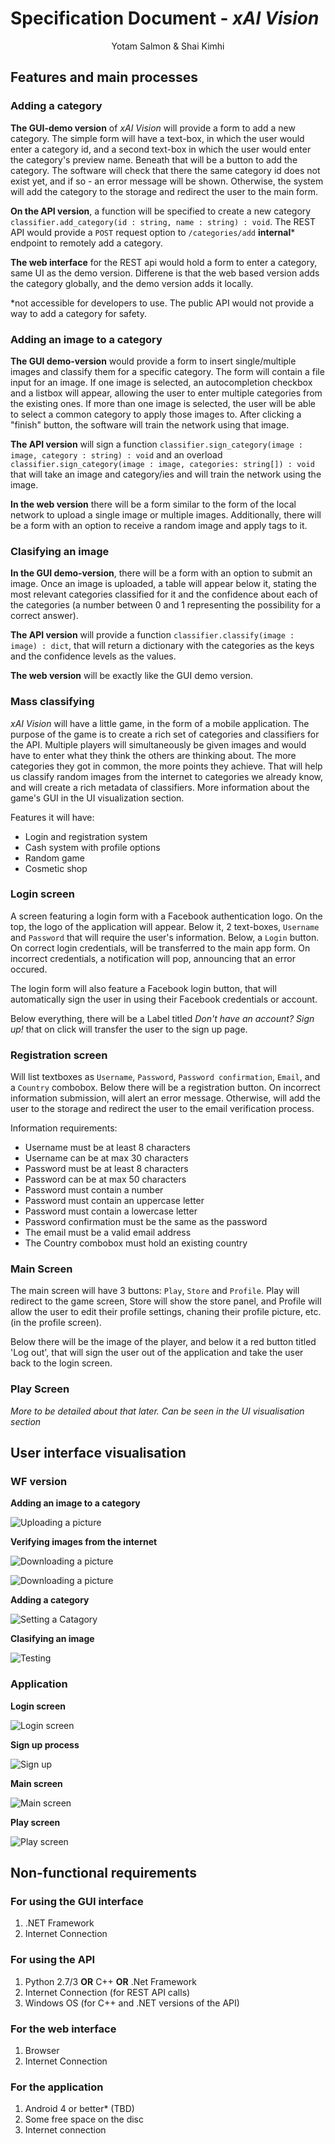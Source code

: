 # Specification Document - _xAI Vision_ #
<center>Yotam Salmon &amp; Shai Kimhi</center>

## Features and main processes ##

### Adding a category ###

**The GUI-demo version** of *xAI Vision* will provide a form to add a new category. The simple form will have a text-box, in which the user would enter a category id, and a second text-box in which the user would enter the category's preview name. Beneath that will be a button to add the category. The software will check that there the same category id does not exist yet, and if so - an error message will be shown. Otherwise, the system will add the category to the storage and redirect the user to the main form.

**On the API version**, a function will be specified to create a new category `classifier.add_category(id : string, name : string) : void`. The REST API would provide a `POST` request option to  `/categories/add` **internal*** endpoint to remotely add a category.

**The web interface** for the REST api would hold a form to enter a category, same UI as the demo version. Differene is that the web based version adds the category globally, and the demo version adds it locally.

*not accessible for developers to use. The public API would not provide a way to add a category for safety.

### Adding an image to a category ###

**The GUI demo-version** would provide a form to insert single/multiple images and classify them for a specific category. The form will contain a file input for an image.
If one image is selected, an autocompletion checkbox and a listbox will appear, allowing the user to enter multiple categories from the existing ones. If more than one image is selected,
the user will be able to select a common category to apply those images to. After clicking a "finish" button, the software will train the network using that image.

**The API version** will sign a function `classifier.sign_category(image : image, category : string) : void` and an overload `classifier.sign_category(image : image, categories: string[]) : void` that will take an image and category/ies and will train the network using the image.

**In the web version** there will be a form similar to the form of the local network to upload a single image or multiple images. Additionally, there will be a form with an option to receive a random image and apply tags to it. 

### Clasifying an image ###

**In the GUI demo-version**, there will be a form with an option to submit an image. Once an image is uploaded, a table will appear below it, stating the most relevant categories classified for it and the confidence about each of the categories (a number between 0 and 1 representing the possibility for a correct answer).

**The API version** will provide a function `classifier.classify(image : image) : dict`, that will return a dictionary with the categories as the keys and the confidence levels as the values.

**The web version** will be exactly like the GUI demo version.

### Mass classifying ###

_xAI Vision_ will have a little game, in the form of a mobile application. The purpose of the game is to create a rich set of categories and classifiers for the API. Multiple players will simultaneously be given images and would have to enter what they think the others are thinking about. The more categories they got in common, the more points they achieve. That will help us classify random images from the internet to categories we already know, and will create a rich metadata of classifiers. More information about the game's GUI in the UI visualization section.

Features it will have:
+ Login and registration system
+ Cash system with profile options
+ Random game
+ Cosmetic shop

### Login screen ###

A screen featuring a login form with a Facebook authentication logo. On the top, the logo of the application will appear. Below it, 2 text-boxes, `Username` and `Password` that will require the user's information. Below, a `Login` button. On correct login credentials, will be transferred to the main app form. On incorrect credentials, a notification will pop, announcing that an error occured. 

The login form will also feature a Facebook login button, that will automatically sign the user in using their Facebook credentials or account.

Below everything, there will be a Label titled _Don't have an account? Sign up!_ that on click will transfer the user to the sign up page.

### Registration screen ###

Will list textboxes as `Username`, `Password`, `Password confirmation`, `Email`, and a `Country` combobox. Below there will be a registration button. On incorrect information submission, will alert an error message. Otherwise, will add the user to the storage and redirect the user to the email verification process.

Information requirements: 
+ Username must be at least 8 characters
+ Username can be at max 30 characters
+ Password must be at least 8 characters
+ Password can be at max 50 characters
+ Password must contain a number
+ Password must contain an uppercase letter
+ Password must contain a lowercase letter
+ Password confirmation must be the same as the password
+ The email must be a valid email address
+ The Country combobox must hold an existing country

### Main Screen ###

The main screen will have 3 buttons: `Play`, `Store` and `Profile`. Play will redirect to the game screen, Store will show the store panel, and Profile will allow the user to edit their profile settings, chaning their profile picture, etc. (in the profile screen).

Below there will be the image of the player, and below it a red button titled 'Log out', that will sign the user out of the application and take the user back to the login screen.

### Play Screen ###

_More to be detailed about that later. Can be seen in the UI visualisation section_


## User interface visualisation ##

### WF version ###

**Adding an image to a category**

![Uploading a picture](https://github.com/yotam180/xAI/blob/master/docs/xAI%20Vision/images/Uploading%20Picture.PNG?raw=true)


**Verifying images from the internet**

![Downloading a picture](https://github.com/yotam180/xAI/blob/master/docs/xAI%20Vision/images/Download1.PNG?raw=true)

![Downloading a picture](https://github.com/yotam180/xAI/blob/master/docs/xAI%20Vision/images/Download2.PNG?raw=true)

**Adding a category**

![Setting a Catagory](https://github.com/yotam180/xAI/blob/master/docs/xAI%20Vision/images/AddCatagory.PNG?raw=true)

**Clasifying an image**

![Testing](https://github.com/yotam180/xAI/blob/master/docs/xAI%20Vision/images/Test.PNG?raw=true)

### Application ###

**Login screen**

![Login screen](https://raw.githubusercontent.com/yotam180/xAI/master/docs/xAI%20Vision/images/first_form.png)

**Sign up process**

![Sign up](https://raw.githubusercontent.com/yotam180/xAI/master/docs/xAI%20Vision/images/signup.png)

**Main screen**

![Main screen](https://raw.githubusercontent.com/yotam180/xAI/master/docs/xAI%20Vision/images/main_form.png)

**Play screen**

![Play screen](https://raw.githubusercontent.com/yotam180/xAI/master/docs/xAI%20Vision/images/play.png)

## Non-functional requirements ##

### For using the GUI interface ###

1. .NET Framework
2. Internet Connection

### For using the API ###

1. Python 2.7/3 **OR** C++ **OR** .Net Framework
2. Internet Connection (for REST API calls)
3. Windows OS (for C++ and .NET versions of the API)

### For the web interface ###

1. Browser
2. Internet Connection

### For the application ###

1. Android 4 or better* (TBD)
2. Some free space on the disc
3. Internet connection